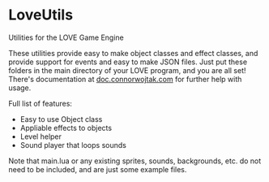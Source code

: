 # LoveUtils
Utilities for the LOVE Game Engine

These utilities provide easy to make object classes and effect classes, and provide support for events and easy to make JSON files.
Just put these folders in the main directory of your LOVE program, and you are all set!
There's documentation at [doc.connorwojtak.com](https://doc.connorwojtak.com/index.php?title=LoveUtils) for further help with usage.

Full list of features:
 - Easy to use Object class
 - Appliable effects to objects
 - Level helper
 - Sound player that loops sounds

Note that main.lua or any existing sprites, sounds, backgrounds, etc. do not need to be included, and are just some example files.
